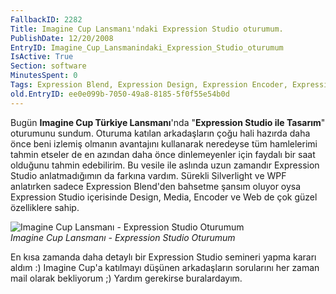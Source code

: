 ```yaml
---
FallbackID: 2282
Title: Imagine Cup Lansmanı'ndaki Expression Studio oturumum.
PublishDate: 12/20/2008
EntryID: Imagine_Cup_Lansmanindaki_Expression_Studio_oturumum
IsActive: True
Section: software
MinutesSpent: 0
Tags: Expression Blend, Expression Design, Expression Encoder, Expression Media, Expression Studio, Expression Web, Seminer, Silverlight 2.0, WPF
old.EntryID: ee0e099b-7050-49a8-8185-5f0f55e54b0d
---
```

Bugün **Imagine Cup Türkiye Lansmanı**'nda "**Expression Studio ile
Tasarım**" oturumunu sundum. Oturuma katılan arkadaşların çoğu hali
hazırda daha önce beni izlemiş olmanın avantajını kullanarak neredeyse
tüm hamlelerimi tahmin etseler de en azından daha önce dinlemeyenler
için faydalı bir saat olduğunu tahmin edebilirim. Bu vesile ile aslında
uzun zamandır Expression Studio anlatmadığımın da farkına vardım.
Sürekli Silverlight ve WPF anlatırken sadece Expression Blend'den
bahsetme şansım oluyor oysa Expression Studio içerisinde Design, Media,
Encoder ve Web de çok güzel özelliklere sahip.

![Imagine Cup Lansmanı - Expression Studio
Oturumum](http://cdn.daron.yondem.com/assets/2282/20122008_1.jpg)\
*Imagine Cup Lansmanı - Expression Studio Oturumum*

En kısa zamanda daha detaylı bir Expression Studio semineri yapma kararı
aldım :) Imagine Cup'a katılmayı düşünen arkadaşların sorularını her
zaman mail olarak bekliyorum ;) Yardım gerekirse buralardayım.


